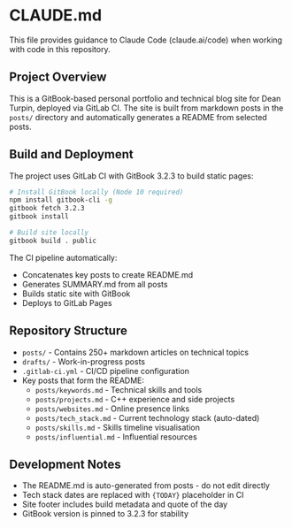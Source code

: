 # CLAUDE.md

This file provides guidance to Claude Code (claude.ai/code) when working with code in this repository.

## Project Overview

This is a GitBook-based personal portfolio and technical blog site for Dean Turpin, deployed via GitLab CI. The site is built from markdown posts in the `posts/` directory and automatically generates a README from selected posts.

## Build and Deployment

The project uses GitLab CI with GitBook 3.2.3 to build static pages:

```bash
# Install GitBook locally (Node 10 required)
npm install gitbook-cli -g
gitbook fetch 3.2.3
gitbook install

# Build site locally
gitbook build . public
```

The CI pipeline automatically:
- Concatenates key posts to create README.md
- Generates SUMMARY.md from all posts
- Builds static site with GitBook
- Deploys to GitLab Pages

## Repository Structure

- `posts/` - Contains 250+ markdown articles on technical topics
- `drafts/` - Work-in-progress posts
- `.gitlab-ci.yml` - CI/CD pipeline configuration
- Key posts that form the README:
  - `posts/keywords.md` - Technical skills and tools
  - `posts/projects.md` - C++ experience and side projects
  - `posts/websites.md` - Online presence links
  - `posts/tech_stack.md` - Current technology stack (auto-dated)
  - `posts/skills.md` - Skills timeline visualisation
  - `posts/influential.md` - Influential resources

## Development Notes

- The README.md is auto-generated from posts - do not edit directly
- Tech stack dates are replaced with `{TODAY}` placeholder in CI
- Site footer includes build metadata and quote of the day
- GitBook version is pinned to 3.2.3 for stability
